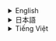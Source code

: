 
<details>
<summary>English</summary>

# PirateSocial

**PirateSocial** is a modern social media platform for individuals with the pirate spirit, enabling real-time chats, posts, and secure connections with friends. Built with cutting-edge technologies, PirateSocial offers a seamless and scalable user experience.

![PirateSocial UI](https://github.com/user-attachments/assets/4d857587-3ed3-4b2e-b5e8-d484d273a0b9)

---

## Features

### Core Features

-   **Real-time Messaging**: Instantly chat with other pirates using Socket.IO.
-   **Group Chats**: Create and manage topic-based groups.
-   **One-to-One and One-to-Many Chat**: Support for direct messages and group communications.
-   **Media Sharing**: Share images, files, and other media.
-   **Feed Post**: Post and view pirate-like updates on your personal feed.
-   **Follow System**: Follow friends to see their activities on the feed.
-   **Private Messaging**: Secure and encrypted direct messages.
-   **Notifications**:
    -   **Real-time notifications**: Delivered via Socket.IO for online users.
    -   **Push notifications**: Powered by FCM for offline users.
-   **Cross-platform Support**: Accessible on desktop, mobile, and tablets.
-   **Caching**: Optimized speed using Redis caching.
-   **Object Storage**: Store media securely using AWS S3, delivered via CloudFront CDN.

---

## Tech Stack

### Frontend

-   **Next.js**: A React framework for fast and SEO-friendly web apps.
-   **Tailwind CSS**: For utility-first and modern styling.
-   **Socket.IO**: Real-time communication for chat and notifications.
-   **TypeScript**: Ensures type safety and better development flow.

### Backend

-   **NestJS**: A scalable and modular Node.js framework.
-   **Socket.IO**: Manages real-time communication for chat and notifications.
-   **Prisma**: Simplified database ORM for PostgreSQL.
-   **PostgreSQL**: Relational database for storing user data, posts, and relationships.
-   **Cache - Redis**: For caching frequently accessed data and user sessions.
-   **JWT**: Authentication and session management.

### Additional Tools

-   **Docker**: Containerization for deployment.
-   **NGINX**: Reverse proxy for handling requests efficiently.
-   **AWS S3**: Media object storage for uploaded images and files.
-   **CloudFront**: CDN for delivering media content globally.
-   **Firebase Cloud Messaging (FCM)**: Push notifications for offline users.

---

## System Design Overview

### High-Level Architecture

1.  **Client-Side**:
    -   Users interact via a Next.js frontend.
    -   Real-time chat and notifications through Socket.IO.

2.  **Backend**:
    -   **NestJS API**: Handles business logic for posts, user management, and authentication.
    -   **Socket.IO**: Manages real-time communication for messages and notifications.
    -   **Redis**:
        -   Caches user sessions and frequently accessed feed data specific to each user for faster retrieval.
        -   Handles Pub/Sub mechanisms for Socket.IO events like chat updates and notifications.
    -   **PostgreSQL**: Stores structured data, such as user profiles, posts, likes, follows, and comments.

3.  **Cache**:
    -   **Feed Caching**: User-specific feeds are cached in Redis to minimize database load and ensure fast response times.
    -   **Session Management**: Active user sessions and frequently accessed data are stored in Redis.

4.  **Object Storage**:
    -   **AWS S3**: Stores media uploads securely.
    -   **CloudFront**: Serves images and files via a global CDN for faster delivery.

5.  **Notifications**:
    -   **Socket.IO Notifications**: Real-time alerts for active users.
    -   **FCM Push Notifications**: Offline notifications for mobile devices.

6.  **Real-time Chat**:
    -   **Socket.IO**: Enables real-time messaging for:
        -   **One-to-One Chat**: Direct messaging between users.
        -   **Group Chat**: Communication within groups with one-to-many capabilities.

### Flow Diagram

```
User --> [Client Application] --> [Load Balancer] --> [App Service]
       |                               |
       |--[Request Data]--------------------> [App Service]
       |                                  |
       |                                  |-- [Cache Module] ✔
       |                                  |-- [Feed Module] (Read/Write Feed) ✔
       |                                  |-- [Notification Module] ✔
       |                                  |-- [Task Queue Module]
       |                                  |
       |----(Read/Write Data)------------------> [Database]
       |                                  |------> [Redis Cache] (Feed Data, User Data) ✔
       |
       |--(Static Assets)-------------------> [AWS S3 + CloudFront] ----> [Global CDN]
       |--(Background Task)--------> [Task Queue]
                                            |
                                            |----- [Background Worker] (Process Task)
```
![image](https://github.com/user-attachments/assets/04f4f4d8-e8b1-4184-a33e-1cd3fb5ea822)

---

## Getting Started

### Prerequisites

-   **Node.js** (>= 14.x)
-   **PostgreSQL** (>= 14.x)
-   **Redis**
-   **Docker** (optional but recommended)

### Installation

1.  **Clone the repository**:

    ```bash
    git clone https://github.com/TDevUIT/PirateSocial.git
    cd PirateSocial
    ```

2.  **Install Dependencies**:

    ```bash
    # Frontend
    cd apps/web
    npm install

    # Backend
    cd apps/server
    npm install
     # Turbo
    npm install
    ```

3.  **Environment Variables**:
    -   Set up `.env` files for frontend and backend using provided `.env.example` files.

4.  **Run the Development Server**:

    ```bash
    # Frontend (Next.js)
    cd apps/web
    npm run dev

    # Backend (NestJS)
    cd apps/server
    npm run dev
    ```
     #turbo
    npm run dev

5.  **Run with Docker**:

    ```bash
    docker-compose up --build
    ```

    This command starts:

    -   Frontend and Backend
    -   PostgreSQL and Redis containers

---

## Folder Structure

```
PirateSocial/
├── apps ──web/        # Next.js frontend code
│          ├── apps/       # Routes and pages
│          ├── components/  # Reusable components
│          └── public/      # Static assets
│        ──server/         # NestJS backend code
│          ├── src/         # Source code
│          ├── prisma/      # Prisma schema and migrations
│          └── test/        # Unit and integration tests
│
├── docker-compose.yml
├── .env.example     # Environment configuration examples
└── README.md        # Documentation
```

---

## Contributing

We welcome community contributions! Follow these steps:

1.  Fork the repository.
2.  Create a feature branch for your changes:

    ```bash
    git checkout -b feature/your-feature-name
    ```
3.  Commit your changes and push:

    ```bash
    git commit -m "Add your feature description"
    git push origin feature/your-feature-name
    ```
4.  Open a pull request with a detailed description of your changes.

---

## License

PirateSocial is licensed under the [MIT License](LICENSE).

---

## Screenshots

![Chat Screen](https://github.com/user-attachments/assets/74edf9e1-5116-4085-958b-613d30ac1b16)
![Feed Post](https://github.com/user-attachments/assets/fe964a5e-aca7-47cf-a2b4-6a0d79f22f84)
![Notifications](https://github.com/user-attachments/assets/8256a480-354a-4a40-8221-794dc37ef4de)

---

## Future Improvements

-   **User Analytics**: Add insights into user engagement and interactions.
-   **Video Uploads**: Extend media support for short video posts.
-   **Advanced Search**: Search for posts, users, and hashtags.
-   **Dark Mode**: Improve user experience with dark theme support.

---

Enjoy your journey on **PirateSocial**! Arr matey! 🚀
</details>

<details>
    <summary>日本語</summary>

# PirateSocial

**PirateSocial** は、海賊の精神を持つ個人向けの現代的なソーシャルメディアプラットフォームで、リアルタイムチャット、投稿、友人との安全な接続を可能にします。最先端の技術で構築されたPirateSocialは、シームレスでスケーラブルなユーザーエクスペリエンスを提供します。

![PirateSocial UI](https://github.com/user-attachments/assets/4d857587-3ed3-4b2e-b5e8-d484d273a0b9)

---

## 機能

### 主要機能

-   **リアルタイムメッセージング**: Socket.IOを使用して他の海賊と即座にチャット。
-   **グループチャット**: トピックベースのグループを作成および管理。
-   **1対1および1対多チャット**: ダイレクトメッセージとグループコミュニケーションをサポート。
-   **メディア共有**: 画像、ファイル、その他のメディアを共有。
-   **フィード投稿**: 個人フィードに海賊のようなアップデートを投稿および表示。
-   **フォローシステム**: 友達をフォローしてフィードでの活動を確認。
-   **プライベートメッセージング**: 安全で暗号化されたダイレクトメッセージ。
-   **通知**:
    -   **リアルタイム通知**: オンラインユーザー向けにSocket.IO経由で配信。
    -   **プッシュ通知**: オフラインユーザー向けにFCMを搭載。
-   **クロスプラットフォームサポート**: デスクトップ、モバイル、タブレットでアクセス可能。
-   **キャッシング**: Redisキャッシュを使用した最適化された速度。
-   **オブジェクトストレージ**: AWS S3を使用してメディアを安全に保存し、CloudFront CDN経由で配信。

---

## 技術スタック

### フロントエンド

-   **Next.js**: 高速でSEOフレンドリーなWebアプリのためのReactフレームワーク。
-   **Tailwind CSS**: ユーティリティファーストでモダンなスタイリング用。
-   **Socket.IO**: チャットと通知のためのリアルタイム通信。
-   **TypeScript**: 型の安全性とより良い開発フローを保証。

### バックエンド

-   **NestJS**: スケーラブルでモジュール式のNode.jsフレームワーク。
-   **Socket.IO**: チャットと通知のためのリアルタイム通信を管理。
-   **Prisma**: PostgreSQL用の簡略化されたデータベースORM。
-   **PostgreSQL**: ユーザーデータ、投稿、関係を保存するためのリレーショナルデータベース。
-   **Redis**: 頻繁にアクセスされるデータとユーザーセッションのキャッシュ用。
-   **JWT**: 認証とセッション管理。

### 追加ツール

-   **Docker**: デプロイメント用のコンテナ化。
-   **NGINX**: リクエストを効率的に処理するためのリバースプロキシ。
-   **AWS S3**: アップロードされた画像とファイル用のメディアオブジェクトストレージ。
-   **CloudFront**: メディアコンテンツをグローバルに配信するためのCDN。
-   **Firebase Cloud Messaging (FCM)**: オフラインユーザー向けのプッシュ通知。

---

## システム設計の概要

### 高レベルアーキテクチャ

1.  **クライアント側**:
    -   ユーザーはNext.jsフロントエンドを介してインタラクト。
    -   Socket.IOを介したリアルタイムチャットと通知。

2.  **バックエンド**:
    -   **NestJS API**: 投稿、ユーザー管理、認証のビジネスロジックを処理。
    -   **Socket.IO**: メッセージと通知のリアルタイム通信を管理。
    -   **Redis**:
        -   ユーザーセッションと、各ユーザーに固有の頻繁にアクセスされるフィードデータをキャッシュして、より高速な取得を実現。
        -   チャットの更新や通知などのSocket.IOイベントのPub/Subメカニズムを処理。
    -   **PostgreSQL**: ユーザープロファイル、投稿、いいね、フォロー、コメントなどの構造化データを保存。

3.  **キャッシュ**:
    -   **フィードキャッシュ**: ユーザー固有のフィードはRedisにキャッシュされ、データベースの負荷を最小限に抑え、高速な応答時間を確保。
    -   **セッション管理**: アクティブなユーザーセッションと頻繁にアクセスされるデータはRedisに保存。

4.  **オブジェクトストレージ**:
    -   **AWS S3**: メディアアップロードを安全に保存。
    -   **CloudFront**: より高速な配信のためにグローバルCDN経由で画像とファイルを配信。

5.  **通知**:
    -   **Socket.IO通知**: アクティブユーザー向けのリアルタイムアラート。
    -   **FCMプッシュ通知**: モバイルデバイス向けのオフライン通知。

6.  **リアルタイムチャット**:
    -   **Socket.IO**: 以下に対応するリアルタイムメッセージングを有効化。
        -   **1対1チャット**: ユーザー間のダイレクトメッセージング。
        -   **グループチャット**: 1対多の機能を備えたグループ内でのコミュニケーション。

### フロー図

```
ユーザー --> [クライアントアプリケーション] --> [ロードバランサー] --> [アプリサービス]
       |                               |
       |--[データリクエスト]--------------------> [アプリサービス]
       |                                  |
       |                                  |-- [キャッシュモジュール] ✔
       |                                  |-- [フィードモジュール] (フィードの読み書き) ✔
       |                                  |-- [通知モジュール] ✔
       |                                  |-- [タスクキューモジュール]
       |                                  |
       |----(データの読み書き)------------------> [データベース]
       |                                  |------> [Redisキャッシュ] (フィードデータ、ユーザーデータ) ✔
       |
       |--(静的アセット)-------------------> [AWS S3 + CloudFront] ----> [グローバルCDN]
       |--(バックグラウンドタスク)--------> [タスクキュー]
                                            |
                                            |----- [バックグラウンドワーカー] (タスクの処理)
```
![image](https://github.com/user-attachments/assets/d944c39e-7fc3-4a17-9785-98b97e86d81f)

---

## はじめに

### 前提条件

-   **Node.js** (>= 14.x)
-   **PostgreSQL** (>= 14.x)
-   **Redis**
-   **Docker** (オプションですが推奨)

### インストール

1.  **リポジトリのクローン**:

    ```bash
    git clone https://github.com/TDevUIT/PirateSocial.git
    cd PirateSocial
    ```

2.  **依存関係のインストール**:

    ```bash
    # フロントエンド
    cd apps/web
    npm install

    # バックエンド
    cd apps/server
    npm install
     # Turbo
    npm install
    ```

3.  **環境変数**:
    -   提供された`.env.example`ファイルを使用して、フロントエンドとバックエンド用に`.env`ファイルをセットアップします。

4.  **開発サーバーの実行**:

    ```bash
    # フロントエンド (Next.js)
    cd apps/web
    npm run dev

    # バックエンド (NestJS)
    cd apps/server
    npm run dev
    ```
     #turbo
    npm run dev

5.  **Dockerで実行**:

    ```bash
    docker-compose up --build
    ```

    このコマンドは以下を起動します。

    -   フロントエンドとバックエンド
    -   PostgreSQLとRedisコンテナ

---

## フォルダ構造

```
PirateSocial/
├── apps ──web/        # Next.js フロントエンドコード
│          ├── apps/       # ルートとページ
│          ├── components/  # 再利用可能なコンポーネント
│          └── public/      # 静的アセット
│        ──server/         # NestJS バックエンドコード
│          ├── src/         # ソースコード
│          ├── prisma/      # Prisma スキーマと移行
│          └── test/        # ユニットテストと統合テスト
│
├── docker-compose.yml
├── .env.example     # 環境設定の例
└── README.md        # ドキュメント
```

---

## 貢献

コミュニティの貢献を歓迎します！次の手順に従ってください。

1.  リポジトリをフォーク。
2.  変更のための機能ブランチを作成します。

    ```bash
    git checkout -b feature/your-feature-name
    ```
3.  変更をコミットしてプッシュします。

    ```bash
    git commit -m "機能の説明を追加"
    git push origin feature/your-feature-name
    ```
4.  変更の詳細な説明とともにプルリクエストを開きます。

---

## ライセンス

PirateSocialは[MITライセンス](LICENSE)の下でライセンスされています。

---

## スクリーンショット

![チャット画面](https://github.com/user-attachments/assets/74edf9e1-5116-4085-958b-613d30ac1b16)
![フィード投稿](https://github.com/user-attachments/assets/fe964a5e-aca7-47cf-a2b4-6a0d79f22f84)
![通知](https://github.com/user-attachments/assets/8256a480-354a-4a40-8221-794dc37ef4de)

---

## 今後の改善

-   **ユーザー分析**: ユーザーエンゲージメントとインタラクションに関するインサイトを追加。
-   **動画アップロード**: 短い動画投稿のためのメディアサポートを拡張。
-   **高度な検索**: 投稿、ユーザー、ハッシュタグを検索。
-   **ダークモード**: ダークテーマサポートによるユーザーエクスペリエンスの向上。

---

**PirateSocial**での旅をお楽しみください！アール・メイティー！🚀

</details>

<details>
<summary>Tiếng Việt</summary>

# PirateSocial

**PirateSocial** là một nền tảng mạng xã hội hiện đại dành cho những người có tinh thần cướp biển, cho phép trò chuyện, đăng bài theo thời gian thực và kết nối an toàn với bạn bè. Được xây dựng bằng các công nghệ tiên tiến, PirateSocial mang đến trải nghiệm người dùng liền mạch và có khả năng mở rộng.

![Giao diện PirateSocial](https://github.com/user-attachments/assets/4d857587-3ed3-4b2e-b5e8-d484d273a0b9)

---

## Tính năng

### Tính năng chính

-   **Nhắn tin theo thời gian thực**: Trò chuyện ngay lập tức với những người cướp biển khác bằng Socket.IO.
-   **Trò chuyện nhóm**: Tạo và quản lý các nhóm dựa trên chủ đề.
-   **Trò chuyện một-một và một-nhiều**: Hỗ trợ tin nhắn trực tiếp và giao tiếp nhóm.
-   **Chia sẻ phương tiện**: Chia sẻ hình ảnh, tệp tin và các phương tiện khác.
-   **Đăng bài trên Feed**: Đăng và xem các cập nhật kiểu cướp biển trên feed cá nhân của bạn.
-   **Hệ thống theo dõi**: Theo dõi bạn bè để xem các hoạt động của họ trên feed.
-   **Tin nhắn riêng tư**: Tin nhắn trực tiếp an toàn và được mã hóa.
-   **Thông báo**:
    -   **Thông báo theo thời gian thực**: Được gửi qua Socket.IO cho người dùng trực tuyến.
    -   **Thông báo đẩy**: Được hỗ trợ bởi FCM cho người dùng ngoại tuyến.
-   **Hỗ trợ đa nền tảng**: Có thể truy cập trên máy tính để bàn, điện thoại di động và máy tính bảng.
-   **Bộ nhớ đệm**: Tối ưu hóa tốc độ bằng bộ nhớ đệm Redis.
-   **Lưu trữ đối tượng**: Lưu trữ phương tiện một cách an toàn bằng AWS S3, được phân phối qua CloudFront CDN.

---

## Công nghệ

### Frontend

-   **Next.js**: Một framework React cho các ứng dụng web nhanh và thân thiện với SEO.
-   **Tailwind CSS**: Để tạo kiểu theo hướng tiện ích và hiện đại.
-   **Socket.IO**: Giao tiếp theo thời gian thực cho trò chuyện và thông báo.
-   **TypeScript**: Đảm bảo an toàn kiểu và quy trình phát triển tốt hơn.

### Backend

-   **NestJS**: Một framework Node.js có khả năng mở rộng và theo mô-đun.
-   **Socket.IO**: Quản lý giao tiếp theo thời gian thực cho trò chuyện và thông báo.
-   **Prisma**: ORM cơ sở dữ liệu đơn giản hóa cho PostgreSQL.
-   **PostgreSQL**: Cơ sở dữ liệu quan hệ để lưu trữ dữ liệu người dùng, bài đăng và các mối quan hệ.
-   **Redis**: Để lưu vào bộ nhớ đệm dữ liệu và phiên người dùng được truy cập thường xuyên.
-   **JWT**: Xác thực và quản lý phiên.

### Công cụ bổ sung

-   **Docker**: Container hóa để triển khai.
-   **NGINX**: Reverse proxy để xử lý các yêu cầu một cách hiệu quả.
-   **AWS S3**: Lưu trữ đối tượng phương tiện cho hình ảnh và tệp tin được tải lên.
-   **CloudFront**: CDN để phân phối nội dung phương tiện trên toàn cầu.
-   **Firebase Cloud Messaging (FCM)**: Thông báo đẩy cho người dùng ngoại tuyến.

---

## Tổng quan về thiết kế hệ thống

### Kiến trúc cấp cao

1.  **Phía Client**:
    -   Người dùng tương tác thông qua frontend Next.js.
    -   Trò chuyện và thông báo theo thời gian thực thông qua Socket.IO.

2.  **Backend**:
    -   **NestJS API**: Xử lý logic nghiệp vụ cho các bài đăng, quản lý người dùng và xác thực.
    -   **Socket.IO**: Quản lý giao tiếp theo thời gian thực cho tin nhắn và thông báo.
    -   **Redis**:
        -   Lưu vào bộ nhớ đệm phiên người dùng và dữ liệu feed được truy cập thường xuyên, cụ thể cho từng người dùng để truy xuất nhanh hơn.
        -   Xử lý các cơ chế Pub/Sub cho các sự kiện Socket.IO như cập nhật trò chuyện và thông báo.
    -   **PostgreSQL**: Lưu trữ dữ liệu có cấu trúc, chẳng hạn như hồ sơ người dùng, bài đăng, lượt thích, theo dõi và bình luận.

3.  **Bộ nhớ đệm**:
    -   **Bộ nhớ đệm Feed**: Các feed dành riêng cho người dùng được lưu trong bộ nhớ đệm Redis để giảm thiểu tải cơ sở dữ liệu và đảm bảo thời gian phản hồi nhanh.
    -   **Quản lý phiên**: Các phiên người dùng đang hoạt động và dữ liệu được truy cập thường xuyên được lưu trữ trong Redis.

4.  **Lưu trữ đối tượng**:
    -   **AWS S3**: Lưu trữ các tải lên phương tiện một cách an toàn.
    -   **CloudFront**: Phục vụ hình ảnh và tệp tin thông qua CDN toàn cầu để phân phối nhanh hơn.

5.  **Thông báo**:
    -   **Thông báo Socket.IO**: Cảnh báo theo thời gian thực cho người dùng đang hoạt động.
    -   **Thông báo đẩy FCM**: Thông báo ngoại tuyến cho các thiết bị di động.

6.  **Trò chuyện theo thời gian thực**:
    -   **Socket.IO**: Cho phép nhắn tin theo thời gian thực cho:
        -   **Trò chuyện một-một**: Nhắn tin trực tiếp giữa người dùng.
        -   **Trò chuyện nhóm**: Giao tiếp trong nhóm với khả năng một-nhiều.

### Sơ đồ luồng

```
Người dùng --> [Ứng dụng Client] --> [Bộ cân bằng tải] --> [Dịch vụ ứng dụng]
       |                               |
       |--[Yêu cầu dữ liệu]--------------------> [Dịch vụ ứng dụng]
       |                                  |
       |                                  |-- [Mô-đun bộ nhớ đệm] ✔
       |                                  |-- [Mô-đun Feed] (Đọc/Ghi Feed) ✔
       |                                  |-- [Mô-đun thông báo] ✔
       |                                  |-- [Mô-đun hàng đợi tác vụ]
       |                                  |
       |----(Đọc/Ghi dữ liệu)------------------> [Cơ sở dữ liệu]
       |                                  |------> [Bộ nhớ đệm Redis] (Dữ liệu Feed, Dữ liệu người dùng) ✔
       |
       |--(Tài sản tĩnh)-------------------> [AWS S3 + CloudFront] ----> [CDN toàn cầu]
       |--(Tác vụ nền)--------> [Hàng đợi tác vụ]
                                            |
                                            |----- [Worker nền] (Xử lý tác vụ)
```
![image](https://github.com/user-attachments/assets/fedecd51-e8fe-4557-90d2-0926b33a4623)

---

## Bắt đầu

### Điều kiện tiên quyết

-   **Node.js** (>= 14.x)
-   **PostgreSQL** (>= 14.x)
-   **Redis**
-   **Docker** (tùy chọn nhưng được khuyến nghị)

### Cài đặt

1.  **Sao chép repository**:

    ```bash
    git clone https://github.com/TDevUIT/PirateSocial.git
    cd PirateSocial
    ```

2.  **Cài đặt dependencies**:

    ```bash
    # Frontend
    cd apps/web
    npm install

    # Backend
    cd apps/server
    npm install
    # Turbo
    npm install
    ```

3.  **Biến môi trường**:
    -   Thiết lập các tệp `.env` cho frontend và backend bằng cách sử dụng các tệp `.env.example` được cung cấp.

4.  **Chạy máy chủ phát triển**:

    ```bash
    # Frontend (Next.js)
    cd apps/web
    npm run dev

    # Backend (NestJS)
    cd apps/server
    npm run dev
    ```
     #turbo
    npm run dev

5.  **Chạy bằng Docker**:

    ```bash
    docker-compose up --build
    ```

    Lệnh này khởi động:

    -   Frontend và Backend
    -   PostgreSQL và Redis containers

---

## Cấu trúc thư mục

```
PirateSocial/
├── apps ──web/        # Mã frontend Next.js
│          ├── apps/       # Các routes và trang
│          ├── components/  # Các components có thể tái sử dụng
│          └── public/      # Các tài sản tĩnh
│        ──server/         # Mã backend NestJS
│          ├── src/         # Mã nguồn
│          ├── prisma/      # Schema và migrations Prisma
│          └── test/        # Các bài kiểm thử đơn vị và tích hợp
│
├── docker-compose.yml
├── .env.example     # Các ví dụ về cấu hình môi trường
└── README.md        # Tài liệu
```

---

## Đóng góp

Chúng tôi hoan nghênh những đóng góp từ cộng đồng! Hãy làm theo các bước sau:

1.  Fork repository.
2.  Tạo một branch tính năng cho các thay đổi của bạn:

    ```bash
    git checkout -b feature/your-feature-name
    ```
3.  Commit các thay đổi của bạn và push:

    ```bash
    git commit -m "Thêm mô tả tính năng của bạn"
    git push origin feature/your-feature-name
    ```
4.  Mở một pull request với mô tả chi tiết về các thay đổi của bạn.

---

## Giấy phép

PirateSocial được cấp phép theo [Giấy phép MIT](LICENSE).

---

## Ảnh chụp màn hình

![Màn hình chat](https://github.com/user-attachments/assets/74edf9e1-5116-4085-958b-613d30ac1b16)
![Đăng bài feed](https://github.com/user-attachments/assets/fe964a5e-aca7-47cf-a2b4-6a0d79f22f84)
![Thông báo](https://github.com/user-attachments/assets/8256a480-354a-4a40-8221-794dc37ef4de)

---

## Cải tiến trong tương lai

-   **Phân tích người dùng**: Thêm thông tin chi tiết về tương tác và mức độ tương tác của người dùng.
-   **Tải video lên**: Mở rộng hỗ trợ phương tiện cho các bài đăng video ngắn.
-   **Tìm kiếm nâng cao**: Tìm kiếm bài đăng, người dùng và hashtag.
-   **Chế độ tối**: Cải thiện trải nghiệm người dùng với hỗ trợ chủ đề tối.

---

Chúc bạn có một hành trình thú vị trên **PirateSocial**! Arr matey! 🚀

</details>

